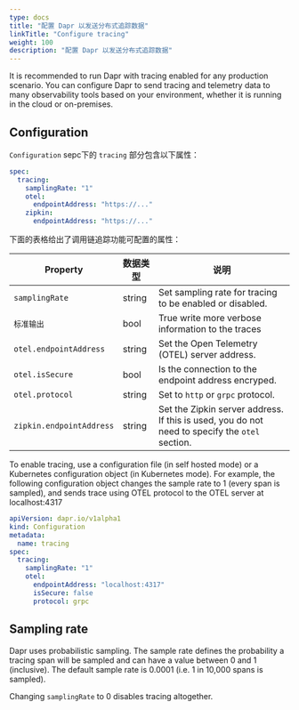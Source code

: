 ```yaml
---
type: docs
title: "配置 Dapr 以发送分布式追踪数据"
linkTitle: "Configure tracing"
weight: 100
description: "配置 Dapr 以发送分布式追踪数据"
---
```


It is recommended to run Dapr with tracing enabled for any production scenario.  You can configure Dapr to send tracing and telemetry data to many observability tools based on your environment, whether it is running in the cloud or on-premises.

## Configuration

`Configuration` sepc下的 `tracing` 部分包含以下属性：

```yml
spec:
  tracing:
    samplingRate: "1"
    otel: 
      endpointAddress: "https://..."
    zipkin:
      endpointAddress: "https://..."

```

下面的表格给出了调用链追踪功能可配置的属性：

| Property                 | 数据类型   | 说明                                                                                             |
| ------------------------ | ------ | ---------------------------------------------------------------------------------------------- |
| `samplingRate`           | string | Set sampling rate for tracing to be enabled or disabled.                                       |
| `标准输出`                   | bool   | True write more verbose information to the traces                                              |
| `otel.endpointAddress`   | string | Set the Open Telemetry (OTEL) server address.                                                  |
| `otel.isSecure`          | bool   | Is the connection to the endpoint address encryped.                                            |
| `otel.protocol`          | string | Set to `http` or `grpc` protocol.                                                              |
| `zipkin.endpointAddress` | string | Set the Zipkin server address. If this is used, you do not need to specify the `otel` section. |

To enable tracing, use a configuration file (in self hosted mode) or a Kubernetes configuration object (in Kubernetes mode). For example, the following configuration object changes the sample rate to 1 (every span is sampled), and sends trace using OTEL protocol to the OTEL server at localhost:4317

```yaml
apiVersion: dapr.io/v1alpha1
kind: Configuration
metadata:
  name: tracing
spec:
  tracing:
    samplingRate: "1"
    otel:
      endpointAddress: "localhost:4317"
      isSecure: false
      protocol: grpc 
```

## Sampling rate

Dapr uses probabilistic sampling. The sample rate defines the probability a tracing span will be sampled and can have a value between 0 and 1 (inclusive). The default sample rate is 0.0001 (i.e. 1 in 10,000 spans is sampled).

Changing `samplingRate` to 0 disables tracing altogether.
